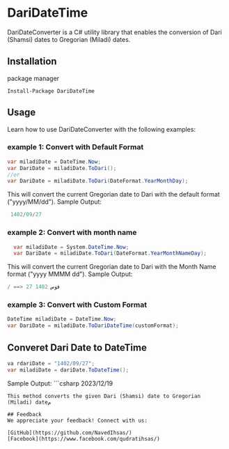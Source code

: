 # DariDateTime

DariDateConverter is a C# utility library that enables the conversion of Dari (Shamsi) dates to Gregorian (Miladi) dates.

## Installation


package manager
``` 
Install-Package DariDateTime
```

## Usage

Learn how to use DariDateConverter with the following examples:

### example 1: Convert with Default Format
```c#
var miladiDate = DateTime.Now;
var DariDate = miladiDate.ToDari();
//or
var DariDate = miladiDate.ToDari(DateFormat.YearMonthDay);
```
This will convert the current Gregorian date to Dari with the default format ("yyyy/MM/dd").
Sample Output:
```csharp
 1402/09/27
```

### example 2: Convert with month name
```c#
  var miladiDate = System.DateTime.Now;
  var DariDate = miladiDate.ToDari(DateFormat.YearMonthNameDay);
```
This will convert the current Gregorian date to Dari with the Month Name format ("yyyy MMMM dd").
Sample Output:
```csharp
/ ==> 27 قوس 1402
```

### example 3: Convert with Custom Format
```C#
DateTime miladiDate = DateTime.Now;
var DariDate = miladiDate.ToDariDateTime(customFormat);
```

## Converet Dari Date to DateTime

```csharp
va rdariDate = "1402/09/27";
var miladiDate = dariDate.ToDateTime();
```

Sample Output:
‍‍‍‍‍```csharp
2023/12/19
```
This method converts the given Dari (Shamsi) date to Gregorian (Miladi) dateم

## Feedback
We appreciate your feedback! Connect with us:

[GitHub](https://github.com/NavedIhsas/)
[Facebook](https://www.facebook.com/qudratihsas/)
